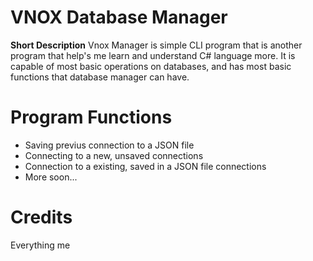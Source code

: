 # VNOX Database Manager
**Short Description** 
Vnox Manager is simple CLI program that is another program that help's me learn and understand C# language more. 
It is capable of most basic operations on databases, and has most basic functions that database manager can have. 

# Program Functions 
 - Saving previus connection to a JSON file
 - Connecting to a new, unsaved connections
 - Connection to a existing, saved in a JSON file connections
 - More soon...

# Credits
Everything me

